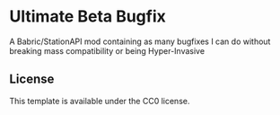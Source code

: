 # Ultimate Beta Bugfix

A Babric/StationAPI mod containing as many bugfixes I can do without breaking mass compatibility or being Hyper-Invasive

## License

This template is available under the CC0 license.
